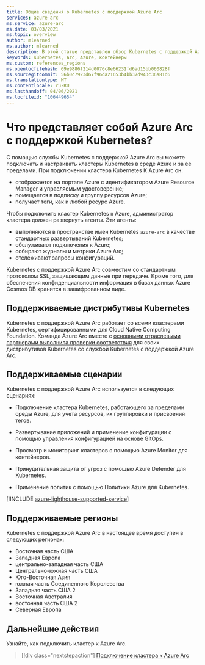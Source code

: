```yaml
---
title: Общие сведения о Kubernetes с поддержкой Azure Arc
services: azure-arc
ms.service: azure-arc
ms.date: 03/03/2021
ms.topic: overview
author: mlearned
ms.author: mlearned
description: В этой статье представлен обзор Kubernetes с поддержкой Azure Arc.
keywords: Kubernetes, Arc, Azure, контейнеры
ms.custom: references_regions
ms.openlocfilehash: 69e9886f214d0076c8e66231fd6ad15bb060828f
ms.sourcegitcommit: 56b0c7923d67f96da21653b4bb37d943c36a81d6
ms.translationtype: HT
ms.contentlocale: ru-RU
ms.lasthandoff: 04/06/2021
ms.locfileid: "106449654"
---
```

# <a name="what-is-azure-arc-enabled-kubernetes"></a>Что представляет собой Azure Arc с поддержкой Kubernetes?

С помощью службы Kubernetes с поддержкой Azure Arc вы можете подключать и настраивать кластеры Kubernetes в среде Azure и за ее пределами. При подключении кластера Kubernetes К Azure Arc он:
* отображается на портале Azure с идентификатором Azure Resource Manager и управляемым удостоверение; 
* помещается в подписку и группу ресурсов Azure;
* получает теги, как и любой ресурс Azure. 

Чтобы подключить кластер Kubernetes к Azure, администратор кластера должен развернуть агенты. Эти агенты:
* выполняются в пространстве имен Kubernetes `azure-arc` в качестве стандартных развертываний Kubernetes;
* обслуживают подключения к Azure;
* собирают журналы и метрики Azure Arc;
* отслеживают запросы конфигураций. 

Kubernetes с поддержкой Azure Arc совместим со стандартным протоколом SSL, защищающим данные при передаче. Кроме того, для обеспечения конфиденциальности информация в базах данных Azure Cosmos DB хранится в зашифрованном виде.

## <a name="supported-kubernetes-distributions"></a>Поддерживаемые дистрибутивы Kubernetes

Kubernetes с поддержкой Azure Arc работает со всеми кластерами Kubernetes, сертифицированными для Cloud Native Computing Foundation. Команда Azure Arc вместе с [основными отраслевыми партнерами выполнила проверки соответствия](./validation-program.md) для своих дистрибутивов Kubernetes со службой Kubernetes с поддержкой Azure Arc.

## <a name="supported-scenarios"></a>Поддерживаемые сценарии 

Kubernetes с поддержкой Azure Arc используется в следующих сценариях: 

* Подключение кластера Kubernetes, работающего за пределами среды Azure, для учета ресурсов, их группировки и присвоения тегов.

* Развертывание приложений и применение конфигурации с помощью управления конфигурацией на основе GitOps. 

* Просмотр и мониторинг кластеров с помощью Azure Monitor для контейнеров.

* Принудительная защита от угроз с помощью Azure Defender для Kubernetes.

* Применение политик с помощью Политики Azure для Kubernetes.

[!INCLUDE [azure-lighthouse-supported-service](../../../includes/azure-lighthouse-supported-service.md)]

## <a name="supported-regions"></a>Поддерживаемые регионы 

Kubernetes с поддержкой Azure Arc в настоящее время доступен в следующих регионах: 

* Восточная часть США
* Западная Европа
* центрально-западная часть США
* Центрально-южная часть США
* Юго-Восточная Азия
* южная часть Соединенного Королевства
* Западная часть США 2
* Восточная Австралия
* восточная часть США 2
* Северная Европа

## <a name="next-steps"></a>Дальнейшие действия

Узнайте, как подключить кластер к Azure Arc.
> [!div class="nextstepaction"]
> [Подключение кластера к Azure Arc](./quickstart-connect-cluster.md)
